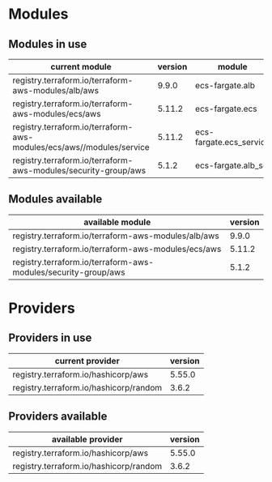 # Modules

## Modules in use

current module | version | module
-------------- | ------- | ------
registry.terraform.io/terraform-aws-modules/alb/aws | 9.9.0 | ecs-fargate.alb
registry.terraform.io/terraform-aws-modules/ecs/aws | 5.11.2 | ecs-fargate.ecs
registry.terraform.io/terraform-aws-modules/ecs/aws//modules/service | 5.11.2 | ecs-fargate.ecs_service
registry.terraform.io/terraform-aws-modules/security-group/aws | 5.1.2 | ecs-fargate.alb_sg

## Modules available

available module | version
---------------- | -------
registry.terraform.io/terraform-aws-modules/alb/aws | 9.9.0
registry.terraform.io/terraform-aws-modules/ecs/aws | 5.11.2
registry.terraform.io/terraform-aws-modules/security-group/aws | 5.1.2

# Providers

## Providers in use

current provider | version
---------------- | -------
registry.terraform.io/hashicorp/aws | 5.55.0
registry.terraform.io/hashicorp/random | 3.6.2

## Providers available

available provider | version
------------------ | -------
registry.terraform.io/hashicorp/aws | 5.55.0
registry.terraform.io/hashicorp/random | 3.6.2
